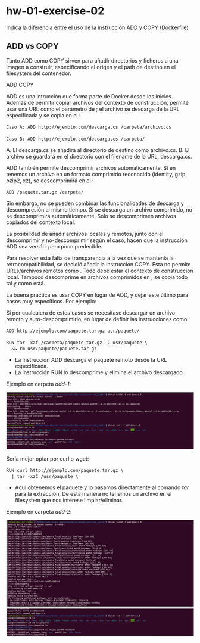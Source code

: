 # hw-01-exercise-02

Indica la diferencia entre el uso de la instrucción ADD y COPY (Dockerfile)

## ADD vs COPY

Tanto ADD como COPY sirven para añadir directorios y ficheros a una imagen a construir, especificando el origen y el path de destino en el filesystem del contenedor.

ADD <origen> <destino>
COPY <origen> <destino>

ADD es una intrucción que forma parte de Docker desde los inicios. Además de permitir copiar archivos del contexto de construcción, permite usar una URL como el parámetro de <origen>; el archivo se descarga de la URL especificada y se copia en el <destino>:

~~~~
Caso A: ADD http://ejemplo.com/descarga.cs /carpeta/archivo.cs

Caso B: ADD http://ejemplo.com/descarga.cs /carpeta/
~~~~

A. El descarga.cs se añadirá al directorio de destino como archivo.cs.
B. El archivo se guardará en el directorio con el filename de la URL, descarga.cs.

ADD también permite descomprimir archivos automáticamente. Si en <origen> tenemos un archivo en un formato comprimido reconocido (identity, gzip, bzip2, xz), se descomprimirá en el <destino>:

~~~~
ADD /paquete.tar.gz /carpeta/
~~~~

Sin embargo, no se pueden combinar las funcionalidades de descarga y descompresión al mismo tiempo. Si se descarga un archivo comprimido, no se descomprimirá automáticamente. Solo se descomprimen archivos copiados del contexto local.

La posibilidad de añadir archivos locales y remotos, junto con el descomprimir y no-descomprimir según el caso, hacen que la instrucción ADD sea versátil pero poco predecible.

Para resolver esta falta de transparencia a la vez que se mantenía la retrocompatibilidad, se decidió añadir la instrucción COPY. Esta no permite URLs/archivos remotos como <origen>. Todo debe estar el contexto de construcción local. Tampoco descomprime en <destino> archivos comprimidos en <origen>; se copia todo tal y como está.

La buena práctica es usar COPY en lugar de ADD, y dejar este último para casos muy específicos.
Por ejemplo:

Si por cualquiera de estos casos se necesitase descargar un archivo remoto y auto-descomprimirlo, en lugar de definir las instrucciones como:

~~~~
ADD http://ejemplo.com/paquete.tar.gz usr/paquete/

RUN tar -xzf /carpeta/paquete.tar.gz -C usr/paquete \
  && rm usr/paquete/paquete.tar.gz
~~~~

- La instrucción ADD descarga el paquete remoto desde la URL especificada.
- La instrucción RUN lo descomprime y elimina el archivo descargado.

Ejemplo en carpeta _add-1_:

![image](./answer_exercise_2/images/screenshot_1.png)

Sería mejor optar por curl o wget:

~~~~
RUN curl http://ejemplo.com/paquete.tar.gz \
  | tar -xzC /usr/paquete \
~~~~

- Aquí obtenemos el paquete y lo pasamos directamente al comando _tar_ para la extracción. De esta manera no tenemos un archivo en el filesystem que nos interese limpiar/eliminar.

Ejemplo en carpeta _add-2_:

![image](./answer_exercise_2/images/screenshot_2.png)
![image](./answer_exercise_2/images/screenshot_3.png)



